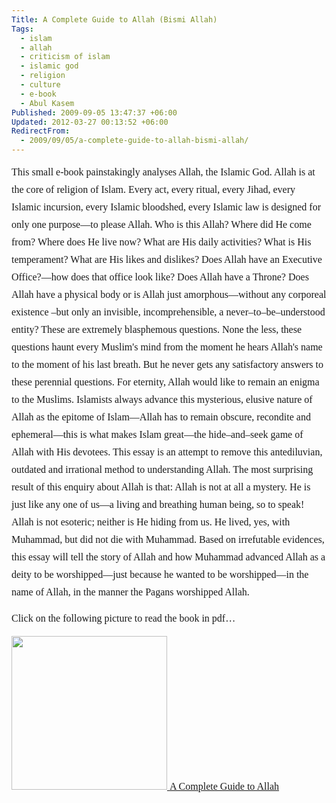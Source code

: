 ```yaml
---
Title: A Complete Guide to Allah (Bismi Allah)
Tags:
  - islam
  - allah
  - criticism of islam
  - islamic god
  - religion
  - culture
  - e-book
  - Abul Kasem
Published: 2009-09-05 13:47:37 +06:00
Updated: 2012-03-27 00:13:52 +06:00
RedirectFrom:
  - 2009/09/05/a-complete-guide-to-allah-bismi-allah/
---
```


<p style="line-height: 200%;"><span style="font-size: medium; font-family: Garamond;">This small e-book painstakingly analyses Allah, the Islamic God. Allah is at the core of religion of Islam. Every act, every ritual, every Jihad, every Islamic incursion, every Islamic bloodshed, every Islamic law is designed for only one purpose—to please Allah. Who is this Allah? Where did He come from? Where does He live now? What are His daily activities? What is His temperament? What are His likes and dislikes? Does Allah have an Executive Office?—how does that office look like? Does Allah have a Throne? Does Allah have a physical body or is Allah just amorphous—without any corporeal existence –but only an invisible, incomprehensible, a never–to–be–understood entity? These are extremely blasphemous questions. None the less, these questions haunt every Muslim's mind from the moment he hears Allah's name to the moment of his last breath. But he never gets any satisfactory answers to these perennial questions. For eternity, Allah would like to remain an enigma to the Muslims. Islamists always advance this mysterious, elusive nature of Allah as the epitome of Islam—Allah has to remain obscure, recondite and ephemeral—this is what makes Islam great—the hide–and–seek game of Allah with His devotees. This essay is an attempt to remove this antediluvian, outdated and irrational method to understanding Allah. The most surprising result of this enquiry about Allah is that: Allah is not at all a mystery. He is just like any one of us—a living and breathing human being, so to speak! Allah is not esoteric; neither is He hiding from us. He lived, yes, with Muhammad, but did not die with Muhammad. Based on irrefutable evidences, this essay will tell the story of Allah and how Muhammad advanced Allah as a deity to be worshipped—just because he wanted to be worshipped—in the name of Allah, in the manner the Pagans worshipped Allah. </span></p>
<p style="line-height: 200%;"><span style="font-size: medium; font-family: Garamond;">Click on the following picture to read the book in pdf… </span></p>
<p style="line-height: 200%;"><a href="https://www.mukto-mona.net/Articles/kasem/book/Allah.pdf"><img src="https://muktomona.com/Articles/kasem/book/allah.jpg" alt="" width="249" height="246" />
<span style="font-size: medium; font-family: Garamond;">A Complete Guide to Allah</span></a><span style="font-size: medium; font-family: Garamond;"> </span><a href="https://www.mukto-mona.net/Articles/kasem/book/Allah.pdf"><img src="https://muktomona.com/images/button/pdf.gif" alt="" /></a></p>
